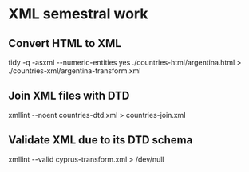 # XML semestral work

## Convert HTML to XML
tidy -q -asxml --numeric-entities yes ./countries-html/argentina.html > ./countries-xml/argentina-transform.xml


## Join XML files with DTD 
xmllint --noent countries-dtd.xml > countries-join.xml

## Validate XML due to its DTD schema
xmllint --valid cyprus-transform.xml > /dev/null

